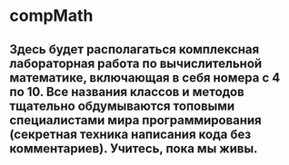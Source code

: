 # compMath

Здесь будет располагаться комплексная лабораторная работа по вычислительной математике, 
включающая в себя номера с 4 по 10. Все названия классов и методов тщательно обдумываются 
топовыми специалистами мира программирования (секретная техника написания кода без комментариев). 
Учитесь, пока мы живы.
---
